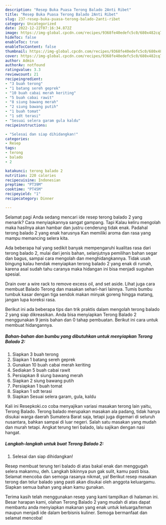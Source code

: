 ```yaml
---
description: "Resep Buka Puasa Terong Balado 2Anti Ribet"
title: "Resep Buka Puasa Terong Balado 2Anti Ribet"
slug: 237-resep-buka-puasa-terong-balado-2anti-ribet
category: Uncategorized
date: 2022-12-22T07:16:34.872Z
image: https://img-global.cpcdn.com/recipes/9368fe40edefc5c0/680x482cq70/terong-balado-2-foto-resep-utama.jpg
hideToc: false
enableToc: true
enableTocContent: false
thumbnail: https://img-global.cpcdn.com/recipes/9368fe40edefc5c0/680x482cq70/terong-balado-2-foto-resep-utama.jpg
cover: https://img-global.cpcdn.com/recipes/9368fe40edefc5c0/680x482cq70/terong-balado-2-foto-resep-utama.jpg
author: Admin
authorAv: notfound
ratingvalue: 3.3
reviewcount: 21
recipeingredient:
- "3 buah terong"
- "1 batang sereh geprek"
- "10 buah cabai merah keriting"
- "5 buah cabai rawit"
- "8 siung bawang merah"
- "2 siung bawang putih"
- "1 buah tomat"
- "1 sdt terasi"
- "Sesuai selera garam gula kaldu"
recipeinstructions:

- "Selesai dan siap dihidangkan!"
categories:
- Resep
tags:
- terong
- balado
- 2

katakunci: terong balado 2 
nutrition: 220 calories
recipecuisine: Indonesian
preptime: "PT39M"
cooktime: "PT45M"
recipeyield: "1"
recipecategory: Dinner

---
```



Selamat pagi Anda sedang mencari ide resep terong balado 2 yang menarik? Cara menyiapkannya sangat gampang. Tapi Kalau keliru mengolah maka hasilnya akan hambar dan justru cenderung tidak enak. Padahal terong balado 2 yang enak harusnya Kan memiliki aroma dan rasa yang mampu memancing selera kita.


Ada beberapa hal yang sedikit banyak mempengaruhi kualitas rasa dari terong balado 2, mulai dari jenis bahan, selanjutnya pemilihan bahan segar dan bagus, sampai cara mengolah dan menghidangkannya. Tidak usah bingung kalau hendak menyiapkan terong balado 2 yang enak di rumah, karena asal sudah tahu caranya maka hidangan ini bisa menjadi suguhan spesial.

Drain over a wire rack to remove excess oil, and set aside. Lihat juga cara membuat Balado Terong dan masakan sehari-hari lainnya. Tumis bumbu tumbuk kasar dengan tiga sendok makan minyak goreng hingga matang, jangan lupa koreksi rasa.


Berikut ini ada beberapa tips dan trik praktis dalam mengolah terong balado 2 yang siap dikreasikan. Anda bisa menyiapkan Terong Balado 2 menggunakan 9 jenis bahan dan 0 tahap pembuatan. Berikut ini cara untuk membuat hidangannya.

<!--inarticleads1-->

##### Bahan-bahan dan bumbu yang dibutuhkan untuk menyiapkan Terong Balado 2:

1. Siapkan 3 buah terong
1. Siapkan 1 batang sereh geprek
1. Gunakan 10 buah cabai merah keriting
1. Sediakan 5 buah cabai rawit
1. Persiapkan 8 siung bawang merah
1. Siapkan 2 siung bawang putih
1. Persiapkan 1 buah tomat
1. Siapkan 1 sdt terasi
1. Siapkan Sesuai selera garam, gula, kaldu


Kali ini Resepkoki.co coba menyajikan variasi masakan terong lain yaitu, Terong Balado. Terong balado merupakan masakan ala padang, tidak hanya disukai warga daerah Sumatera Barat saja, tetapi juga digemari di seluruh nusantara, bahkan sampai di luar negeri. Salah satu masakan yang mudah dan murah tetapi. Angkat terung teri balado, lalu sajikan dengan nasi hangat. 

<!--inarticleads2-->

##### Langkah-langkah untuk buat Terong Balado 2:


1. Selesai dan siap dihidangkan!

Resep membuat terung teri balado di atas bakal enak dan menggugah selera makanmu, deh. Langkah bikinnya pun gak sulit, kamu pasti bisa. Selamat mencoba dan semoga rasanya nikmat, ya! Berikut resep masakan terong dan telur balado yang pasti akan disukai oleh anggota keluargamu. Siapkan semua bahan yang akan kamu gunakan. 

Terima kasih telah menggunakan resep yang kami tampilkan di halaman ini. Besar harapan kami, olahan Terong Balado 2 yang mudah di atas dapat membantu anda menyiapkan makanan yang enak untuk keluarga/teman maupun menjadi ide dalam berbisnis kuliner. Semoga bermanfaat dan selamat mencoba!
